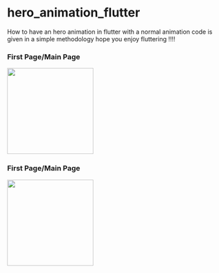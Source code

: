 # hero_animation_flutter
How to have an hero animation in flutter with a normal animation code is given in a simple methodology hope you enjoy fluttering !!!!
<div class="row">
  <h3>First Page/Main Page</h3> 
<img src="https://github.com/neon97/hero_animation_flutter/blob/master/Screenshot_1563015905.png?raw=true"  width="200" >
  <h3>First Page/Main Page</h3> 
<img src="https://github.com/neon97/hero_animation_flutter/blob/master/Screenshot_1563015905.png?raw=true"  width="200" >
  </div>



